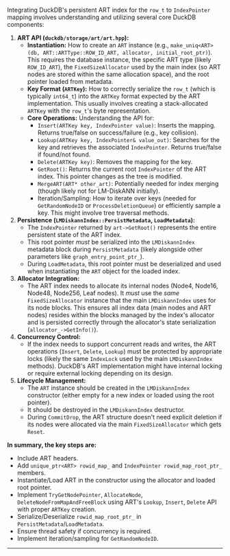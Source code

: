 Integrating DuckDB's persistent ART index for the `row_t` to `IndexPointer` mapping involves understanding and utilizing several core DuckDB components:

1. **ART API (`duckdb/storage/art/art.hpp`):**
   - **Instantiation:** How to create an `ART` instance (e.g., `make_uniq<ART>(db, ART::ARTType::ROW_ID_ART, allocator, initial_root_ptr)`). This requires the database instance, the specific ART type (likely `ROW_ID_ART`), the `FixedSizeAllocator` used by the main index (so ART nodes are stored within the same allocation space), and the root pointer loaded from metadata.
   - **Key Format (`ARTKey`):** How to correctly serialize the `row_t` (which is typically `int64_t`) into the `ARTKey` format expected by the ART implementation. This usually involves creating a stack-allocated `ARTKey` with the `row_t`'s byte representation.
   - **Core Operations:** Understanding the API for:
     - `Insert(ARTKey key, IndexPointer value)`: Inserts the mapping. Returns true/false on success/failure (e.g., key collision).
     - `Lookup(ARTKey key, IndexPointer& value_out)`: Searches for the key and retrieves the associated `IndexPointer`. Returns true/false if found/not found.
     - `Delete(ARTKey key)`: Removes the mapping for the key.
     - `GetRoot()`: Returns the current root `IndexPointer` of the ART index. This pointer changes as the tree is modified.
     - `MergeART(ART* other_art)`: Potentially needed for index merging (though likely not for LM-DiskANN initially).
     - Iteration/Sampling: How to iterate over keys (needed for `GetRandomNodeID` or `ProcessDeletionQueue`) or efficiently sample a key. This might involve tree traversal methods.
2. **Persistence (`LMDiskannIndex::PersistMetadata`, `LoadMetadata`):**
   - The `IndexPointer` returned by `art->GetRoot()` represents the entire persistent state of the ART index.
   - This root pointer *must* be serialized into the `LMDiskannIndex` metadata block during `PersistMetadata` (likely alongside other parameters like `graph_entry_point_ptr_`).
   - During `LoadMetadata`, this root pointer must be deserialized and used when instantiating the `ART` object for the loaded index.
3. **Allocator Integration:**
   - The ART index needs to allocate its internal nodes (Node4, Node16, Node48, Node256, Leaf nodes). It *must* use the *same* `FixedSizeAllocator` instance that the main `LMDiskannIndex` uses for its node blocks. This ensures all index data (main nodes and ART nodes) resides within the blocks managed by the index's allocator and is persisted correctly through the allocator's state serialization (`allocator_->GetInfo()`).
4. **Concurrency Control:**
   - If the index needs to support concurrent reads and writes, the ART operations (`Insert`, `Delete`, `Lookup`) must be protected by appropriate locks (likely the same `IndexLock` used by the main `LMDiskannIndex` methods). DuckDB's ART implementation might have internal locking or require external locking depending on its design.
5. **Lifecycle Management:**
   - The `ART` instance should be created in the `LMDiskannIndex` constructor (either empty for a new index or loaded using the root pointer).
   - It should be destroyed in the `LMDiskannIndex` destructor.
   - During `CommitDrop`, the ART structure doesn't need explicit deletion if its nodes were allocated via the main `FixedSizeAllocator` which gets `Reset`.

**In summary, the key steps are:**

- Include ART headers.
- Add `unique_ptr<ART> rowid_map_` and `IndexPointer rowid_map_root_ptr_` members.
- Instantiate/Load ART in the constructor using the allocator and loaded root pointer.
- Implement `TryGetNodePointer`, `AllocateNode`, `DeleteNodeFromMapAndFreeBlock` using ART's `Lookup`, `Insert`, `Delete` API with proper `ARTKey` creation.
- Serialize/Deserialize `rowid_map_root_ptr_` in `PersistMetadata`/`LoadMetadata`.
- Ensure thread safety if concurrency is required.
- Implement iteration/sampling for `GetRandomNodeID`.



----

